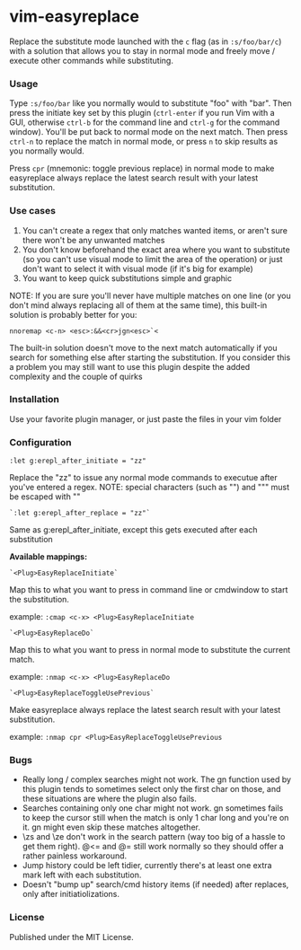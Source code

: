 # vim-easyreplace

Replace the substitute mode launched with the `c` flag (as in `:s/foo/bar/c`) with a solution that allows you to stay in normal mode and freely move / execute other commands while substituting.


### Usage

Type `:s/foo/bar` like you normally would to substitute "foo" with "bar". Then press the initiate key set by this plugin (`ctrl-enter` if you run Vim with a GUI, otherwise `ctrl-b` for the command line and `ctrl-g` for the command window). You'll be put back to normal mode on the next match. Then press `ctrl-n` to replace the match in normal mode, or press `n` to skip results as you normally would.

Press `cpr` (mnemonic: toggle previous replace) in normal mode to make easyreplace always replace the latest search result with your latest substitution.


### Use cases

1. You can't create a regex that only matches wanted items, or aren't sure there won't be any unwanted matches
2. You don't know beforehand the exact area where you want to substitute (so you can't use visual mode to limit the area of the operation) or just don't want to select it with visual mode (if it's big for example)
3. You want to keep quick substitutions simple and graphic

NOTE: If you are sure you'll never have multiple matches on one line (or you don't mind always replacing all of them at the same time), this built-in solution is probably better for you:

    nnoremap <c-n> <esc>:&&<cr>jgn<esc>`<

The built-in solution doesn't move to the next match automatically if you search for something else after starting the substitution. If you consider this a problem you may still want to use this plugin despite the added complexity and the couple of quirks


### Installation

Use your favorite plugin manager, or just paste the files in your vim folder


### Configuration

    :let g:erepl_after_initiate = "zz"

Replace the "zz" to issue any normal mode commands to executue after you've entered a regex. NOTE: special characters (such as "<esc>") and """ must be escaped with "\"

    `:let g:erepl_after_replace = "zz"`

Same as g:erepl_after_initiate, except this gets executed after each substitution

**Available mappings:**

    `<Plug>EasyReplaceInitiate`

Map this to what you want to press in command line or cmdwindow to start the substitution.

example: `:cmap <c-x> <Plug>EasyReplaceInitiate`

    `<Plug>EasyReplaceDo`

Map this to what you want to press in normal mode to substitute the current match.

example: `:nmap <c-x> <Plug>EasyReplaceDo`

    `<Plug>EasyReplaceToggleUsePrevious`

Make easyreplace always replace the latest search result with your latest substitution.

example: `:nmap cpr <Plug>EasyReplaceToggleUsePrevious`


### Bugs

* Really long / complex searches might not work. The gn function used by this plugin tends to sometimes select only the first char on those, and these situations are where the plugin also fails.
* Searches containing only one char might not work. gn sometimes fails to keep the cursor still when the match is only 1 char long and you're on it. gn might even skip these matches altogether.
* \zs and \ze don't work in the search pattern (way too big of a hassle to get them right). \@<= and \@= still work normally so they should offer a rather painless workaround.
* Jump history could be left tidier, currently there's at least one extra mark left with each substitution.
* Doesn't "bump up" search/cmd history items (if needed) after replaces, only after initiatiolizations.


### License

Published under the MIT License.
